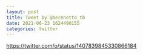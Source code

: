 ```yaml
--- 
layout: post 
title: Tweet by @berenotto_tb 
date: 2021-06-23 1624490155 
categories: twitter 
--- 
```

https://twitter.com/o/status/1407839845330866184